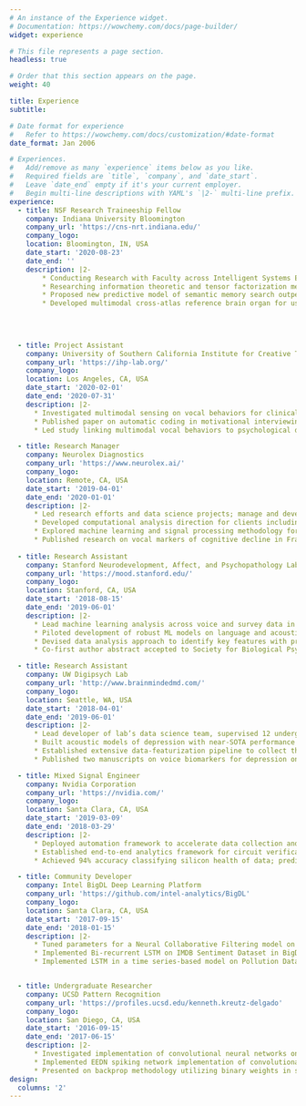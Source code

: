 ```yaml
---
# An instance of the Experience widget.
# Documentation: https://wowchemy.com/docs/page-builder/
widget: experience

# This file represents a page section.
headless: true

# Order that this section appears on the page.
weight: 40

title: Experience
subtitle:

# Date format for experience
#   Refer to https://wowchemy.com/docs/customization/#date-format
date_format: Jan 2006

# Experiences.
#   Add/remove as many `experience` items below as you like.
#   Required fields are `title`, `company`, and `date_start`.
#   Leave `date_end` empty if it's your current employer.
#   Begin multi-line descriptions with YAML's `|2-` multi-line prefix.
experience:
  - title: NSF Research Traineeship Fellow
    company: Indiana University Bloomington
    company_url: 'https://cns-nrt.indiana.edu/'
    company_logo:
    location: Bloomington, IN, USA
    date_start: '2020-08-23'
    date_end: ''
    description: |2-
        * Conducting Research with Faculty across Intelligent Systems Engineering, Cognitive Science, and Informatics.
        * Researching information theoretic and tensor factorization methods on time-varying synchronization phenomena including behavioral, physiological, and neural synchronization studies.
        * Proposed new predictive model of semantic memory search outperforming existing methodologies.
        * Developed multimodal cross-atlas reference brain organ for user studies in HuBMAP interface.

  
        
        
  - title: Project Assistant
    company: University of Southern California Institute for Creative Technologies
    company_url: 'https://ihp-lab.org/'
    company_logo:
    location: Los Angeles, CA, USA
    date_start: '2020-02-01'
    date_end: '2020-07-31'
    description: |2-
      * Investigated multimodal sensing on vocal behaviors for clinical interviewing applications.
      * Published paper on automatic coding in motivational interviewing via representation learning.
      * Led study linking multimodal vocal behaviors to psychological distress symptoms in virtual human interviews.

  - title: Research Manager
    company: Neurolex Diagnostics
    company_url: 'https://www.neurolex.ai/'
    company_logo:
    location: Remote, CA, USA
    date_start: '2019-04-01'
    date_end: '2020-01-01'
    description: |2-
      * Led research efforts and data science projects; manage and develop projects for 20 tribe members.
      * Developed computational analysis direction for clients including Harvard, Stanford, Biogen, LEO I-Lab.
      * Explored machine learning and signal processing methodology for internal product improvement.
      * Published research on vocal markers of cognitive decline in Framingham Heart Study Cognitive Aging Cohort
     
  - title: Research Assistant
    company: Stanford Neurodevelopment, Affect, and Psychopathology Lab
    company_url: 'https://mood.stanford.edu/'
    company_logo:
    location: Stanford, CA, USA
    date_start: '2018-08-15'
    date_end: '2019-06-01'
    description: |2-
      * Lead machine learning analysis across voice and survey data in adolescent depression study.
      * Piloted development of robust ML models on language and acoustic data.
      * Devised data analysis approach to identify key features with predictive power in remission detection.
      * Co-first author abstract accepted to Society for Biological Psychiatry Conference.

  - title: Research Assistant
    company: UW Digipsych Lab
    company_url: 'http://www.brainmindedmd.com/'
    company_logo:
    location: Seattle, WA, USA
    date_start: '2018-04-01'
    date_end: '2019-06-01'
    description: |2-
      * Lead developer of lab’s data science team, supervised 12 undergraduate and graduate students.
      * Built acoustic models of depression with near-SOTA performance on non-curated clinical datasets.
      * Established extensive data-featurization pipeline to collect thousands of features to model voice data.
      * Published two manuscripts on voice biomarkers for depression on psychomotor disturbances.

  - title: Mixed Signal Engineer
    company: Nvidia Corporation
    company_url: 'https://nvidia.com/'
    company_logo:
    location: Santa Clara, CA, USA
    date_start: '2019-03-09'
    date_end: '2018-03-29'
    description: |2-
      * Deployed automation framework to accelerate data collection and analysis from key GPU endpoints.
      * Established end-to-end analytics framework for circuit verification insights from millions of datapoints.
      * Achieved 94% accuracy classifying silicon health of data; predicted parameters within ±0.5 loss range.

  - title: Community Developer
    company: Intel BigDL Deep Learning Platform
    company_url: 'https://github.com/intel-analytics/BigDL'
    company_logo:
    location: Santa Clara, CA, USA
    date_start: '2017-09-15'
    date_end: '2018-01-15'
    description: |2-
      * Tuned parameters for a Neural Collaborative Filtering model on corpus of resumes and job postings.
      * Implemented Bi-recurrent LSTM on IMDB Sentiment Dataset in BigDL framework as proof of concept.
      * Implemented LSTM in a time series-based model on Pollution Dataset in BigDL as proof of concept.


  - title: Undergraduate Researcher
    company: UCSD Pattern Recognition
    company_url: 'https://profiles.ucsd.edu/kenneth.kreutz-delgado'
    company_logo:
    location: San Diego, CA, USA
    date_start: '2016-09-15'
    date_end: '2017-06-15'
    description: |2-
      * Investigated implementation of convolutional neural networks on the TrueNorth neuromorphic chip.
      * Implemented EEDN spiking network implementation of convolutional neural networks on TrueNorth.
      * Presented on backprop methodology utilizing binary weights in spiking network to discussion group.
design:
  columns: '2'
---
```


